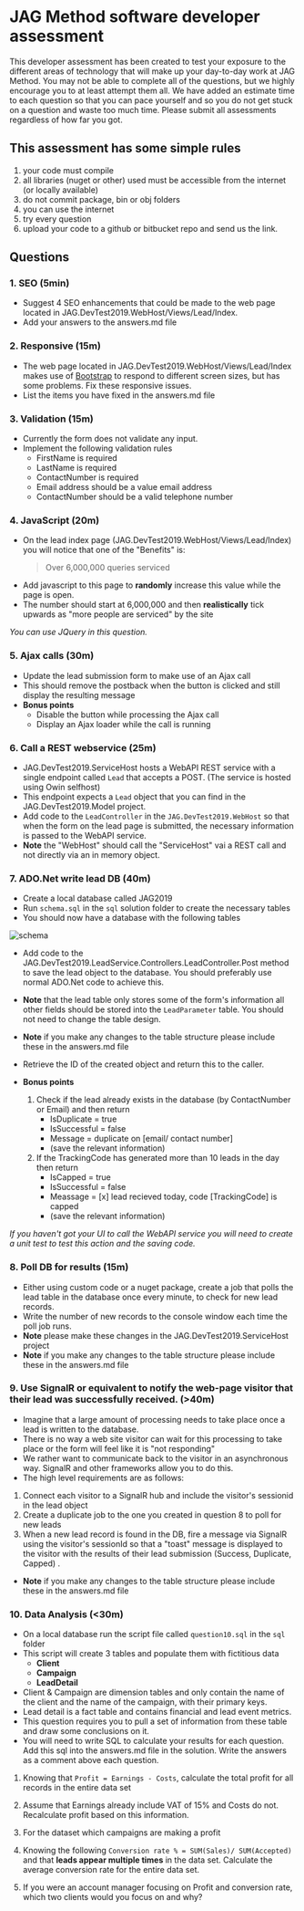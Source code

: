 # JAG Method software developer assessment

This developer assessment has been created to test your exposure to the different areas of technology that will make up your day-to-day work at JAG Method. You may not be able to complete all of the questions, but we highly encourage you to at least attempt them all. We have added an estimate time to each question so that you can pace yourself and so you do not get stuck on a question and waste too much time. Please submit all assessments regardless of how far you got.

This assessment has some simple rules
-
1. your code must compile
2. all libraries (nuget or other) used must be accessible from the internet (or locally available)
3. do not commit package, bin or obj folders
4. you can use the internet
5. try every question
6. upload your code to a github or bitbucket repo and send us the link.

## Questions

### 1. SEO (5min)
* Suggest 4 SEO enhancements that could be made to the web page located in JAG.DevTest2019.WebHost/Views/Lead/Index.
* Add your answers to the answers.md file

### 2. Responsive (15m)
* The web page located in JAG.DevTest2019.WebHost/Views/Lead/Index makes use of [Bootstrap](https://getbootstrap.com) to respond to different screen sizes, but has some problems. Fix these responsive issues.
* List the items you have fixed in the answers.md file 

### 3. Validation (15m)
* Currently the form does not validate any input. 
* Implement the following validation rules
	* FirstName is required
	* LastName is required
	* ContactNumber is required
	* Email address should be a value email address
	* ContactNumber should be a valid telephone number

### 4. JavaScript (20m)
* On the lead index page (JAG.DevTest2019.WebHost/Views/Lead/Index) you will notice that one of the "Benefits" is:
	>Over 6,000,000 queries serviced
* Add javascript to this page to **randomly** increase this value while the page is open.
* The number should start at 6,000,000 and then **realistically** tick upwards as "more people are serviced" by the site

*You can use JQuery in this question.*

### 5. Ajax calls (30m)
* Update the lead submission form to make use of an Ajax call
* This should remove the postback when the button is clicked and still display the resulting message
* **Bonus points**
	* Disable the button while processing the Ajax call
	* Display an Ajax loader while the call is running

### 6. Call a REST webservice (25m)
* JAG.DevTest2019.ServiceHost hosts a WebAPI REST service with a single endpoint called `Lead` that accepts a POST. (The service is hosted using Owin selfhost)
* This endpoint expects a `Lead` object that you can find in the JAG.DevTest2019.Model project.
* Add code to the `LeadController` in the `JAG.DevTest2019.WebHost` so that when the form on the lead page is submitted, the necessary information is passed to the WebAPI service.
* **Note** the "WebHost" should call the "ServiceHost" vai a REST call and not directly via an in memory object.

### 7. ADO.Net write lead DB (40m)
* Create a local database called JAG2019
* Run `schema.sql` in the `sql` solution folder to create the necessary tables
* You should now have a database with the following tables

![schema](https://bitbucket.org/jagmarketing/interviewtests/raw/master/content/LeadDB.PNG)

* Add code to the JAG.DevTest2019.LeadService.Controllers.LeadController.Post method to save the lead object to the database. You should preferably use normal ADO.Net code to achieve this.
* **Note** that the lead table only stores some of the form's information all other fields should be stored into the `LeadParameter` table. You should not need to change the table design.
* **Note** if you make any changes to the table structure please include these in the answers.md file
* Retrieve the ID of the created object and return this to the caller.

* **Bonus points**
	1. Check if the lead already exists in the database (by ContactNumber or Email) and then return 
		* IsDuplicate = true
		* IsSuccessful = false
		* Message = duplicate on [email/ contact number]
		* (save the relevant information)
	2. If the TrackingCode has generated more than 10 leads in the day then return
		* IsCapped = true
		* IsSuccessful = false
		* Meassage = [x] lead recieved today, code [TrackingCode] is capped
		* (save the relevant information)

*If you haven't got your UI to call the WebAPI service you will need to create a unit test to test this action and the saving code.*

### 8. Poll DB for results (15m)
* Either using custom code or a nuget package, create a job that polls the lead table in the database once every minute, to check for new lead records.
* Write the number of new records to the console window each time the poll job runs.
* **Note** please make these changes in the JAG.DevTest2019.ServiceHost project
* **Note** if you make any changes to the table structure please include these in the answers.md file

### 9. Use SignalR or equivalent to notify the web-page visitor that their lead was successfully received. (>40m)
* Imagine that a large amount of processing needs to take place once a lead is written to the database. 
* There is no way a web site visitor can wait for this processing to take place or the form will feel like it is "not responding"
* We rather want to communicate back to the visitor in an asynchronous way. SignalR and other frameworks allow you to do this.
* The high level requirements are as follows:

1. Connect each visitor to a SignalR hub and include the visitor's sessionid in the lead object
2. Create a duplicate job to the one you created in question 8 to poll for new leads
3. When a new lead record is found in the DB, fire a message via SignalR using the visitor's sessionId so that a "toast" message is displayed to the visitor with the results of their lead submission (Success, Duplicate, Capped) .
* **Note** if you make any changes to the table structure please include these in the answers.md file

### 10. Data Analysis (<30m)
* On a local database run the script file called `question10.sql` in the `sql` folder
* This script will create 3 tables and populate them with fictitious data
	* **Client**
	* **Campaign**
	* **LeadDetail**
* Client & Campaign are dimension tables and only contain the name of the client and the name of the campaign, with their primary keys.
* Lead detail is a fact table and contains financial and lead event metrics.
* This question requires you to pull a set of information from these table and draw some conclusions on it.
* You will need to write SQL to calculate your results for each question. Add this sql into the answers.md file in the solution. Write the answers as a comment above each question.

1) Knowing that `Profit = Earnings - Costs`, calculate the total profit for all records in the entire data set

2) Assume that Earnings already include VAT of 15% and Costs do not. Recalculate profit based on this information.

3) For the dataset which campaigns are making a profit

4) Knowing the following `Conversion rate % = SUM(Sales)/ SUM(Accepted)` and that **leads appear multiple times** in the data set. Calculate the average conversion rate for the entire data set.

5) If you were an account manager focusing on Profit and conversion rate, which two clients would you focus on and why?
